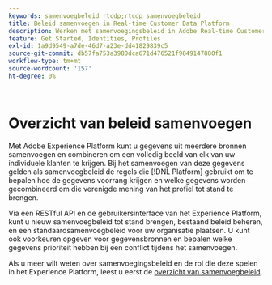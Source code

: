 ```yaml
---
keywords: samenvoegbeleid rtcdp;rtcdp samenvoegbeleid
title: Beleid samenvoegen in Real-time Customer Data Platform
description: Werken met samenvoegingsbeleid in Adobe Real-time Customer Data Platform
feature: Get Started, Identities, Profiles
exl-id: 1a9d9549-a7de-46d7-a23e-dd41829839c5
source-git-commit: db57fa753a3980dca671d476521f9849147880f1
workflow-type: tm+mt
source-wordcount: '157'
ht-degree: 0%

---
```


# Overzicht van beleid samenvoegen

Met Adobe Experience Platform kunt u gegevens uit meerdere bronnen samenvoegen en combineren om een volledig beeld van elk van uw individuele klanten te krijgen. Bij het samenvoegen van deze gegevens gelden als samenvoegbeleid de regels die [!DNL Platform] gebruikt om te bepalen hoe de gegevens voorrang krijgen en welke gegevens worden gecombineerd om die verenigde mening van het profiel tot stand te brengen.

Via een RESTful API en de gebruikersinterface van het Experience Platform, kunt u nieuw samenvoegbeleid tot stand brengen, bestaand beleid beheren, en een standaardsamenvoegbeleid voor uw organisatie plaatsen. U kunt ook voorkeuren opgeven voor gegevensbronnen en bepalen welke gegevens prioriteit hebben bij een conflict tijdens het samenvoegen.

Als u meer wilt weten over samenvoegingsbeleid en de rol die deze spelen in het Experience Platform, leest u eerst de [overzicht van samenvoegbeleid](../../profile/merge-policies/overview.md).
